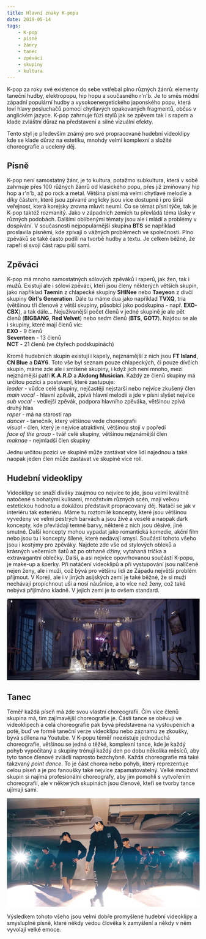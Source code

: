 ```yaml
---
title: Hlavní znaky K-popu
date: 2019-05-14
tags: 
    - K-pop
    - písně
    - žánry
    - tanec
    - zpěváci
    - skupiny
    - kultura
---
```


K-pop za roky své existence do sebe vstřebal plno různých žánrů: elementy taneční hudby, elektropopu, hip hopu a současného r'n'b. Je to směs módní západní populární hudby a vysokoenergetického japonského popu, která loví hlavy posluchačů pomocí chytlavých opakovaných fragmentů, občas v anglickém jazyce. K-pop zahrnuje fúzi stylů jak se zpěvem tak i s rapem a klade zvláštní důraz na představení a silné vizuální efekty.

Tento styl je především známý pro své propracované hudební videoklipy kde se klade důraz na estetiku, mnohdy velmi komplexní a složité choreografie a ucelený děj.

## Písně
K-pop není samostatný žánr, je to kultura, potažmo subkultura, která v sobě zahrnuje přes 100 růžných žánrů od klasického popu, přes již zmiňovaný hip hop a r'n'b, až po rock a metal. Většina písní má velmi chytlavé melodie a díky částem, které jsou zpívané anglicky jsou více dostupné i pro širší veřejnost, která korejsky zrovna mluvit neumí.
Co se témat písní týče, tak je K-pop taktéž rozmanitý. Jako v západních zemích tu převládá téma lásky v různých podobách. Dalšími oblíbenými tématy jsou ale i mládí a problémy v dospívání. V současnosti nejpopulárnější skupina **BTS** se například proslavila písněmi, kde zpívají o vážných problémech ve společnosti. Plno zpěváků se také často podílí na tvorbě hudby a textu. Je celkem běžné, že rapeři si svoji část rapu píší sami.

## Zpěváci
K-pop má mnoho samostatných sólových zpěváků i raperů, jak žen, tak i mužů. Existují ale i sóloví zpěváci, kteří jsou členy některých větších skupin, jako například **Taemin** z chlapecké skupiny **SHINee** nebo **Taeyeon** z dívčí skupiny **Girl's Generation**.
Dále tu máme dua jako například **TVXQ**, tria (většinou tři členové z větší skupiny, působící jako podskupina - např. **EXO-CBX**), a tak dále... Nejužívanější počet členů v jedné skupině je ale pět členů (**BIGBANG**, **Red Velvet**) nebo sedm členů (**BTS**, **GOT7**). Najdou se ale i skupiny, které mají členů víc:<br>
**EXO** - 9 členů<br>
**Seventeen** - 13 členů<br>
**NCT** - 21 členů (ve čtyřech podskupinách)

Kromě hudebních skupin existují i kapely, nejznámější z nich jsou **FT Island**, **CN Blue** a **DAY6**.
Toto vše byl seznam pouze chlapeckých, či pouze dívčích skupin, máme zde ale i smíšené skupiny, i když jich není mnoho, mezi nejznámější patři **K.A.R.D** a **Akdong Musician**.
Každý ze členů skupiny má určitou pozici a postavení, které zastupuje:<br>
*leader* - vůdce celé skupiny, nejčastěji nejstarší nebo nejvíce zkušený člen<br>
*main vocal* - hlavní zpěvák, zpívá hlavní melodii a jde v písni slyšet nejvíce<br>
*sub vocal* - vedlejší zpěvák, podpora hlavního zpěváka, většinou zpívá druhý hlas<br>
*raper* - má na starosti rap<br>
*dancer* - tanečník, který většinou vede choreografii<br>
*visual* - člen, který je nejvíce atraktivní, většinou stojí v popředí<br>
*face of the group* - tvář celé skupiny, většinou nejznámější člen<br>
*maknae* - nejmladší člen skupiny

Jednu určitou pozici ve skupině může zastávat více lidí najednou a také naopak jeden člen může zastávat ve skupině více rolí.

## Hudební videoklipy
Videoklipy se snaží diváky zaujmou co nejvíce to jde, jsou velmi kvalitně natočené s bohatými kulisami, množstvím různých scén, mají velkou estetickou hodnotu a dokážou představit propracovaný děj.
Natáčí se jak v interiéru tak exteriéru. Máme tu roztomilé koncepty, které jsou většinou vyvedeny ve velmi pestrých barvách a jsou živé a veselé a naopak dark koncepty, kde převládají temné barvy, některé z nich jsou děsivé, jiné smutné. Další koncepty mohou vypadat jako romantická komedie, akční film nebo jsou tu i koncepty šílené, které nedávají smysl.
Součástí tohoto všeho jsou i kostýmy pro zpěváky. Najdete zde vše od stylových obleků a krásných večerních šatů až po otrhané džíny, vytahaná trička a extravagantní oblečky.
Další, a asi nejvíce opovrhovanou součástí K-popu, je make-up a šperky. Při natáčení videoklipů a při vystupování jsou nalíčené nejen ženy, ale i muži, což bývá pro většinu lidí ze Západu největší problém přijmout. V Koreji, ale i v jiných asijských zemí je také běžné, že si muži nechávají propíchnout uši a nosí náušnice, a to více než ženy, což také nebývá přijímáno kladně. V jejich zemi je to ovšem standard.

<img src="picture1.jpg" alt="BTS">

## Tanec
Téměř každá píseň má zde svou vlastní choreografii. Čím více členů skupina má, tím zajímavější choreografie je. Části tance se oběvují ve videoklipech a celá choreografie pak bývá představena na vystoupeních a poté, buď ve formě taneční verze videoklipu nebo záznamu ze zkoušky, bývá sdílena na Youtube. V K-popu téměř neexistuje jednoduchá choreografie, většinou se jedná o těžké, komplexní tance, kde je každý pohyb vypočítaný a skupiny trénují každý den po dobu několika měsíců, aby tyto tance členové zvládli naprosto bezchybně.
Každá choreografie má také takzvaný *point dance*. To je část chorea nebo pohyb, který reprezentuje celou píseň a je pro fanoušky také nejvíce zapamatovatelný.
Velké množství skupin si najímá profesionální choreografy, aby jim pomohli s vytvořením choreografií, ale v některých skupinách jsou členové, kteří se tvorby tance ujímají sami.

<img src="picture2.jpg" alt="EXO">

Výsledkem tohoto všeho jsou velmi dobře promyšlené hudební videoklipy a smysluplné písně, které někdy vedou člověka k zamyšlení a někdy v něm vyvolají velké emoce.